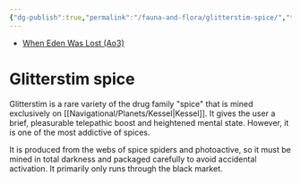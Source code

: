 ```yaml
---
{"dg-publish":true,"permalink":"/fauna-and-flora/glitterstim-spice/","tags":["fauna"],"noteIcon":"saber1"}
---
```


- [When Eden Was Lost (Ao3)](https://archiveofourown.org/works/19334440)

# Glitterstim spice

Glitterstim is a rare variety of the drug family "spice" that is mined exclusively on [[Navigational/Planets/Kessel\|Kessel]]. It gives the user a brief, pleasurable telepathic boost and heightened mental state. However, it is one of the most addictive of spices. 

It is produced from the webs of spice spiders and photoactive, so it must be mined in total darkness and packaged carefully to avoid accidental activation. It primarily only runs through the black market. 
